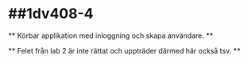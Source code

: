 ##1dv408-4
========
** Körbar applikation med inloggning och skapa användare. **

** Felet från lab 2 är inte rättat och uppträder därmed här också tsv. ** 
